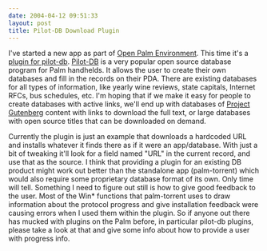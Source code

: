 ```yaml
---
date: 2004-04-12 09:51:33
layout: post
title: Pilot-DB Download Plugin
---
```


I've started a new app as part of [Open Palm Environment](http://openpalmenv.sf.net). This time it's a [plugin for pilot-db](http://cvs.sourceforge.net/viewcvs.py/openpalmenv/db-download/). [Pilot-DB](http://pilot-db.sourceforge.net/) is a very popular open source database program for Palm handhelds. It allows the user to create their own databases and fill in the records on their PDA. There are existing databases for all types of information, like yearly wine reviews, state capitals, Internet RFCs, bus schedules, etc. I'm hoping that if we make it easy for people to create databases with active links, we'll end up with databases of [Project Gutenberg](http://promo.net/pg/) content with links to download the full text, or large databases with open source titles that can be downloaded on demand.

Currently the plugin is just an example that downloads a hardcoded URL and installs whatever it finds there as if it were an app/database. With just a bit of tweaking it'll look for a field named "URL" in the current record, and use that as the source. I think that providing a plugin for an existing DB product might work out better than the standalone app (palm-torrent) which would also require some proprietary database format of its own. Only time will tell. Something I need to figure out still is how to give good feedback to the user. Most of the Win* functions that palm-torrent uses to draw information about the protocol progress and give installation feedback were causing errors when I used them within the plugin. So if anyone out there has mucked with plugins on the Palm before, in particular pilot-db plugins, please take a look at that and give some info about how to provide a user with progress info.
